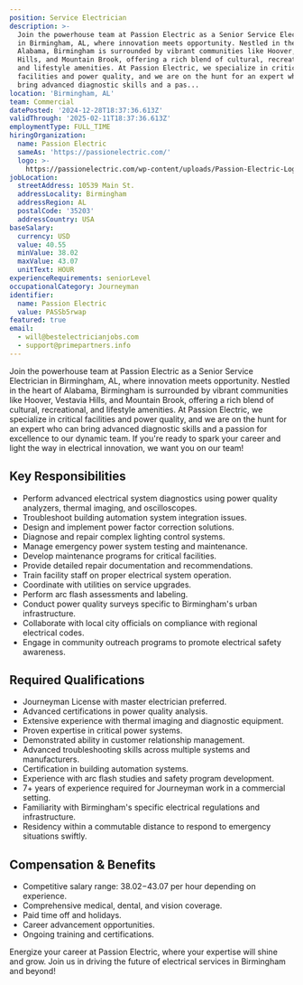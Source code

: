 ```yaml
---
position: Service Electrician
description: >-
  Join the powerhouse team at Passion Electric as a Senior Service Electrician
  in Birmingham, AL, where innovation meets opportunity. Nestled in the heart of
  Alabama, Birmingham is surrounded by vibrant communities like Hoover, Vestavia
  Hills, and Mountain Brook, offering a rich blend of cultural, recreational,
  and lifestyle amenities. At Passion Electric, we specialize in critical
  facilities and power quality, and we are on the hunt for an expert who can
  bring advanced diagnostic skills and a pas...
location: 'Birmingham, AL'
team: Commercial
datePosted: '2024-12-28T18:37:36.613Z'
validThrough: '2025-02-11T18:37:36.613Z'
employmentType: FULL_TIME
hiringOrganization:
  name: Passion Electric
  sameAs: 'https://passionelectric.com/'
  logo: >-
    https://passionelectric.com/wp-content/uploads/Passion-Electric-Logo-web-final-wide-full-color.png.webp
jobLocation:
  streetAddress: 10539 Main St.
  addressLocality: Birmingham
  addressRegion: AL
  postalCode: '35203'
  addressCountry: USA
baseSalary:
  currency: USD
  value: 40.55
  minValue: 38.02
  maxValue: 43.07
  unitText: HOUR
experienceRequirements: seniorLevel
occupationalCategory: Journeyman
identifier:
  name: Passion Electric
  value: PASSb5rwap
featured: true
email:
  - will@bestelectricianjobs.com
  - support@primepartners.info
---
```




Join the powerhouse team at Passion Electric as a Senior Service Electrician in Birmingham, AL, where innovation meets opportunity. Nestled in the heart of Alabama, Birmingham is surrounded by vibrant communities like Hoover, Vestavia Hills, and Mountain Brook, offering a rich blend of cultural, recreational, and lifestyle amenities. At Passion Electric, we specialize in critical facilities and power quality, and we are on the hunt for an expert who can bring advanced diagnostic skills and a passion for excellence to our dynamic team. If you're ready to spark your career and light the way in electrical innovation, we want you on our team!

## Key Responsibilities

- Perform advanced electrical system diagnostics using power quality analyzers, thermal imaging, and oscilloscopes.
- Troubleshoot building automation system integration issues.
- Design and implement power factor correction solutions.
- Diagnose and repair complex lighting control systems.
- Manage emergency power system testing and maintenance.
- Develop maintenance programs for critical facilities.
- Provide detailed repair documentation and recommendations.
- Train facility staff on proper electrical system operation.
- Coordinate with utilities on service upgrades.
- Perform arc flash assessments and labeling.
- Conduct power quality surveys specific to Birmingham's urban infrastructure.
- Collaborate with local city officials on compliance with regional electrical codes.
- Engage in community outreach programs to promote electrical safety awareness.

## Required Qualifications

- Journeyman License with master electrician preferred.
- Advanced certifications in power quality analysis.
- Extensive experience with thermal imaging and diagnostic equipment.
- Proven expertise in critical power systems.
- Demonstrated ability in customer relationship management.
- Advanced troubleshooting skills across multiple systems and manufacturers.
- Certification in building automation systems.
- Experience with arc flash studies and safety program development.
- 7+ years of experience required for Journeyman work in a commercial setting.
- Familiarity with Birmingham's specific electrical regulations and infrastructure.
- Residency within a commutable distance to respond to emergency situations swiftly.

## Compensation & Benefits

- Competitive salary range: $38.02-$43.07 per hour depending on experience.
- Comprehensive medical, dental, and vision coverage.
- Paid time off and holidays.
- Career advancement opportunities.
- Ongoing training and certifications.

Energize your career at Passion Electric, where your expertise will shine and grow. Join us in driving the future of electrical services in Birmingham and beyond!
